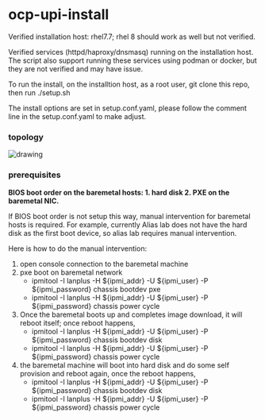 # ocp-upi-install

Verified installation host: rhel7.7; rhel 8 should work as well but not verified.

Verified services (httpd/haproxy/dnsmasq) running on the installation host. The script also support running these services
using podman or docker, but they are not verified and may have issue.

To run the install, on the installtion host, as a root user, git clone this repo, then run ./setup.sh

The install options are set in setup.conf.yaml, please follow the comment line in the setup.conf.yaml to make adjust.

### topology
![drawing](https://docs.google.com/drawings/d/12AvXbRq_1yfjsi-qzFRL76RoGU7bPrN4HwSV1aj6dvA/edit?usp=sharing)

### prerequisites

**BIOS boot order on the baremetal hosts: 1. hard disk 2. PXE on the baremetal NIC.** 

If BIOS boot order is not setup this way, manual intervention for baremetal hosts is required. For example, 
currently Alias lab does not have  the hard disk as the first boot device, so alias lab requires manual intervention. 

Here is how to do the manual intervention:

1. open console connection to the baremetal machine
1. pxe boot on baremetal network
   * ipmitool -I lanplus -H ${ipmi_addr} -U ${ipmi_user} -P ${ipmi_password} chassis bootdev pxe
   * ipmitool -I lanplus -H ${ipmi_addr} -U ${ipmi_user} -P ${ipmi_password} chassis power cycle
1. Once the baremetal boots up and completes image download, it will reboot itself; once reboot happens,
   * ipmitool -I lanplus -H ${ipmi_addr} -U ${ipmi_user} -P ${ipmi_password} chassis bootdev disk
   * ipmitool -I lanplus -H ${ipmi_addr} -U ${ipmi_user} -P ${ipmi_password} chassis power cycle
1. the baremetal machine will boot into hard disk and do some self provision and reboot again, once the reboot happens,
   * ipmitool -I lanplus -H ${ipmi_addr} -U ${ipmi_user} -P ${ipmi_password} chassis bootdev disk
   * ipmitool -I lanplus -H ${ipmi_addr} -U ${ipmi_user} -P ${ipmi_password} chassis power cycle





